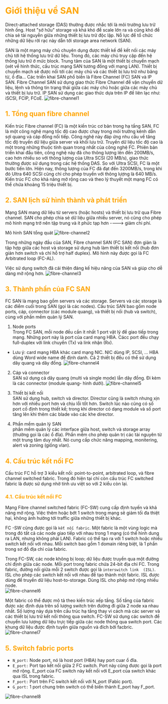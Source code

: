 <h1 style="color:orange">Giới thiệu về SAN</h1>
Direct-attached storage (DAS) thường được nhắc tới là môi trường lưu trữ hình ống. Host "sở hữu" storage và khá khó để scale lớn ra và cũng khó để chia sẻ tài nguyễn giữa những thiết bị lưu trữ độc lập. Nỗ lực để tổ chức những dữ liệu rời rạc này dẫn tới storage area network (SAN).

SAN là một mạng máy chủ chuyên dụng được thiết kế để kết nối các máy chủ tới hệ thống lưu trữ dữ liệu. Trong đó, các máy chủ truy cập đến hệ thống lưu trữ ở mức block. Trung tâm của SAN là một thiết bị chuyển mạch (xét về hình thức, cấu trúc mạng SAN tương đồng với mạng LAN). Thiết bị chuyển mạch sẽ được nối tới các máy chủ và các thiết bị lưu trữ như băng từ, ổ đĩa…
Các triển khai SAN phổ biến là Fibre Channel (FC) SAN và IP SAN. Fibre Channel SAN sử dụng giao thức Fibre Channel để vận chuyển dữ liệu, lệnh và thông tin trạng thái giữa các máy chủ hoặc giữa các máy chủ và thiết bị lưu trữ. IP SAN sử dụng các giao thức dựa trên IP để liên lạc như: iSCSI, FCIP, FCoE.
![fibre-channel1](../img/fibre-channel1.jpg)<br>
<h2 style="color:orange">1. Tổng quan fibre channel</h2>
Kiến trúc Fibre channel (FC) là một kiến trúc cơ bản trong hạ tầng SAN. FC là một công nghệ mạng tốc độ cao được chạy trong môi trường kênh dẫn sợi quang và cáp đồng nối tiếp. Công nghệ này đáp ứng nhu cầu về tăng tốc độ truyền dữ liệu giữa server và khối lưu trữ. Truyền dữ liệu tốc độ cao là một trong những thuộc tính quan trong nhất của công nghệ FC. Phiên bản triển khai đầu tiên, công nghệ này đã cho thông lượng lên đến 200MB/s, cao hơn nhiều so với thông lượng của Ultra SCSI (20 MB/s), giao thức thường được sử dụng trong các hệ thống DAS. So với Ultra SCSI, FC là một bước tiến lớn. Hiện nay, thông lượng của FC đã đạt đến 3200MB/s, trong khi đó Ultra 640 SCSI cũng chỉ cho phép truyền với thông lượng là 640 MB/s. Kiến trúc FC cho khả năng mở rộng cao và theo lý thuyết một mạng FC có thể chứa khoảng 15 triệu thiết bị.
<h2 style="color:orange">2. SAN lịch sử hình thành và phát triển</h2>
Mạng SAN mang dữ liệu từ servers (hoặc hosts) và thiết bị lưu trữ qua Fibre channel. SAN cho phép chia sẻ dữ liệu giữa nhiều server, nó cũng cho phép mô hình mạng trở nên tập trung và ít phức tạp hơn ----> giảm chi phí.

Mô hình SAN tổng quát
![fibre-channel2](../img/fibre-channel2.png)<br>

Trong những ngày đầu của SAN, Fibre channel SAN (FC SAN) đơn giản là tập hợp giữa các host và storage sử dụng hub làm thiết bị kết nối (hub đơn giản hơn switch và chỉ hỗ trợ half duplex). Mô hình này được gọi là FC Arbitrated loop (FC-AL).

Việc sử dụng switch đã cải thiện đáng kế hiệu năng của SAN và giúp cho dễ dàng mở rộng hơn.
![fibre-channel3](../img/fibre-channel3.png)<br>
<h2 style="color:orange">3. Thành phần của FC SAN</h2>
FC SAN là mạng bao gồm servers và các storage. Servers và các storage là các điểm cuối trong SAN (gọi là các nodes). Cấu trúc SAN bao gồm node ports, cáp, connector (các module quang), và thiết bị nối (hub và switch), cùng với phần mềm quản lý SAN.

1. Node ports<br>
Trong FC SAN, mỗi node đều cần ít nhất 1 port vật lý để giao tiếp trong mạng. Những port này là port của card mạng HBA. Cácc port đều chạy full-duplex với link chuyền (Tx) và link nhận (Rx).<br>
* Lưu ý: card mạng HBA khác card mạng NIC. NIC dùng IP, SCSI, ... HBA dùng Word wide name để định danh. Cả 2 thiết bị đều có thể sử dụng dây quang và dây đồng.
![fibre-channel4](../img/fibre-channel4.png)<br>

2. Cáp và connector<br>
SAN sử dụng cả dây quang (multi và single mode) lẫn dây đồng. Đi kèm là các connector (module quang- hình dưới).
![fibre-channel5](../img/fibre-channel5.png)<br>

3. Thiết bị kết nối<br>
SAN sử dụng hub, switch và director. Director cũng là switch nhưng xịn hơn với nhiều port hơn và chịu lỗi tốt hơn. Switch lúc nào cũng có số port cố định trong thiết kế; trong khi director có dạng module và số port tăng lên khi thêm các blade vào các khe director.

4. Phần mềm quản lý SAN<br>
phần mềm quản lý các interface giữa host, switch và storage array (thường gọi là các ổ đĩa). Phần mềm cho phép quản trị các tài nguyên từ một trung tâm duy nhất. Nó cung cấp chức năng mapping, monitering, alert và zoning (giống vlan).
<h2 style="color:orange">4. Cấu trúc kết nối FC</h2>
Cấu trúc FC hỗ trợ 3 kiểu kểt nối: point-to-point, arbitrated loop, và fibre channel switched fabric. Trong đó hiện tại chỉ còn cấu trúc FC switched fabric là được sử dụng nhờ tính ưu việt so với 2 kiểu còn lại.
<h3 style="color:orange">4.1. Cấu trúc kết nối FC</h3>
Mạng Fibre channel switched fabric (FC-SW) cung cấp định tuyến và khả năng mở rộng. Việc thêm hoặc bớt 1 switch trong mạng sẽ giảm tối đa thiệt hại, không ảnh hưởng tới traffic giữa những thiết bị khác.

FC -SW cũng được gọi là `kết nối fabric`. Một fabric là một vùng logic mà trong đó tất cả các node giao tiếp với nhau trong 1 mạng (có thể hình dung ra LAN, nhưng không phải LAN). Fabric có thể tạo ra với 1 switch hoặc nhiều switch kết nối với nhau. Mỗi switch bao gồm 1 domain riêng biệt, là 1 phần trong sơ đồ địa chỉ của fabric.

Trong FC-SW, các node không bị loop; dữ liệu được truyền qua một đường chỉ định giữa các node. Mỗi port trong fabric chứa 24-bit địa chỉ FC. Trong fabric, đường nối giữa mỗi 2 switch được gọi là `interswitch link 
(ISL)`. ISL cho phép các switch kết nối với nhau để tạo thành một fabric. ISL được dùng để truyền dữ liệu host-to-storage. Dùng ISL cho phép mở rộng nhiều node.<br>
![fibre-channel6](../img/fibre-channel6.png)<br>

Một fabric có thể được mô tả theo kiến trúc xếp tầng. Số tầng của fabric được xác định dựa trên số lượng switch trên đường đi giữa 2 node xa nhau nhất. Số lượng này dựa trên cấu trúc hạ tầng thay vì cách mà các server và các thiết bị lưu trữ kết nối thông qua switch.
FC-SW sử dụng các switch để chuyển lưu lượng dữ liệu trực tiếp giữa các node thông qua switch port. Các khung dữ liệu được định tuyến giữa nguồn và đích bởi facbric.
![fibre-channel7](../img/fibre-channel7.png)<br>
<h2 style="color:orange">5. Switch fabric ports</h2>

- `N_port:` Node port, nó là host port (HBA) hay port cuar ổ đĩa.
- `E_port:` Port tạo kết nối giữa 2 FC switch. Port này cũng được gọi là port mở rộng. E_port của FC switch này kết nối với E_port của switch khác qua ISL trong fabric.
- `F_port:` Port trên FC switch kết nối với N_port (Fabỉc port).
- `G_port:` 1 port chung trên switch có thể biến thành E_port hay F_port.

![fibre-channel8](../img/fibre-channel8.png)<br>